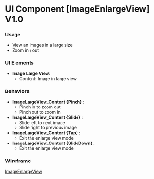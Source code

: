 # UI Component [ImageEnlargeView] V1.0
### Usage
- View an images in a large size
- Zoom in / out

### UI Elements
- **Image Large View**:
  - Content: Image in large view

### Behaviors 
- **ImageLargeView_Content {Pinch}** : 
  - Pinch in to zoom out
  - Pinch out to zoom in
- **ImageLargeView_Content {Slide}** : 
  - Slide left to next image
  - Slide right to previous image
- **ImageLargeView_Content {Tap}** : 
  - Exit the enlarge view mode
- **ImageLargeView_Content {SlideDown}** : 
  - Exit the enlarge view mode
 
 
### Wireframe
[ImageEnlargeView](https://www.jianguoyun.com/p/DeR-ReMQpqzHBhiq-zU)
